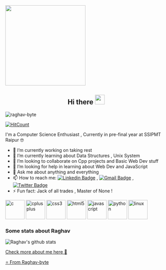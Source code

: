<img align="Center" src="https://camo.githubusercontent.com/3b7c592ede97b6138ffd4b1cc1541c2f3b11fd39/687474703a2f2f33312e6d656469612e74756d626c722e636f6d2f31376665613932306666333665663466356238373764353231366137616164392f74756d626c725f6d6f39786a65387a5a34317163626975666f315f313238302e676966" height="250px" width ="250px">


<h2 align="Center">  Hi there <img src="https://media.giphy.com/media/WUlplcMpOCEmTGBtBW/giphy.gif" width="30"> </h3>
<p align="left"> <img src="https://komarev.com/ghpvc/?username=raghav-byte" alt="raghav-byte" /> </p>

[![HitCount](http://hits.dwyl.com/Raghav-byte/Raghav-byte.svg)](http://hits.dwyl.com/Raghav-byte/Raghav-byte)

I'm a Computer Science Enthusiast , Currently in pre-final year  at SSIPMT Raipur 🤓

- 🔭 I’m currently working on taking rest 
- 🌱 I’m currently learning about Data Structures , Unix System 
- 👯 I’m looking to collaborate on Cpp projects and Basic Web Dev stuff
- 🤔 I’m looking for help in learning about Web Dev and JavaScript 
- 💬 Ask me about anything and everything 
- 📫 How to reach me:
[![Linkedin Badge](https://img.shields.io/badge/-LinkedIn-blue?style=flat-square&logo=Linkedin&logoColor=white&link=https://www.linkedin.com/in/raghav-byte/)](https://www.linkedin.com/in/raghav-byte/) 
, [![Gmail Badge](https://img.shields.io/badge/-Gmail-c14438?style=flat-square&logo=Gmail&logoColor=white&link=mailto:shuklaraghav321.com)](mailto:shuklaraghav321@gmail.com)
,[![Twitter Badge](https://img.shields.io/badge/-Raghav-1ca0f1?style=flat-square&logo=twitter&logoColor=white&link=https://twitter.com/_raghavit)](https://twitter.com/_raghavit)
- ⚡ Fun fact: Jack of all trades , Master of None ! 

<p align="left"><img src="https://konpa.github.io/devicon/devicon.git/icons/c/c-original.svg" alt="c" width="60" height="60"/>
<img src="https://konpa.github.io/devicon/devicon.git/icons/cplusplus/cplusplus-original.svg" alt="cplusplus" width="60" height="60"/>
<img src="https://konpa.github.io/devicon/devicon.git/icons/css3/css3-original-wordmark.svg" alt="css3" width="60" height="60"/>
<img src="https://konpa.github.io/devicon/devicon.git/icons/html5/html5-original-wordmark.svg" alt="html5" width="60" height="60"/> 
<img src="https://konpa.github.io/devicon/devicon.git/icons/javascript/javascript-original.svg" alt="javascript" width="60" height="60"/>
<img src="https://konpa.github.io/devicon/devicon.git/icons/python/python-original-wordmark.svg" alt="python" width="60" height="60"/> 
<img src="https://konpa.github.io/devicon/devicon.git/icons/linux/linux-original.svg" alt="linux" width="60" height="60"/></p>


### Some stats about Raghav
<img alt="Raghav's github stats" src="https://github-readme-stats.vercel.app/api?username=raghav-byte&&show_icons=true&title_color=ffffff&icon_color=bb2acf&text_color=daf7dc&bg_color=151515" >

<a href="https://sourcerer.io/Raghav-byte">Check more about me here 🤠

⭐️ From [Raghav-byte](https://github.com/Raghav-byte)

<!--
<a href="https://sourcerer.io/Raghav-byte"><img src="https://img.shields.io/badge/C++-215%20commits-blue.svg" alt=""></a>
<a href="https://sourcerer.io/Raghav-byte"><img src="https://img.shields.io/badge/C-58%20commits-brown.svg" alt=""></a>
<a href="https://sourcerer.io/Raghav-byte"><img src="https://img.shields.io/badge/Python-192%20commits-orange.svg" alt=""></a>
<a href="https://sourcerer.io/Raghav-byte"><img src="https://img.shields.io/badge/HTML-86%20commits-green.svg" alt=""></a>
<a href="https://sourcerer.io/Raghav-byte"><img src="https://img.shields.io/badge/Dart-32%20commits-red.svg" alt=""></a>
<a href="https://sourcerer.io/Raghav-byte"><img src="https://img.shields.io/badge/CSS-78%20commits-purple.svg" alt=""></a>
-->
